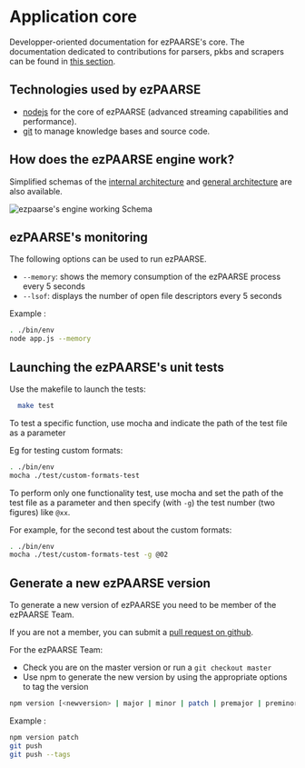 # Application core

Developper-oriented documentation for ezPAARSE's core.
The documentation dedicated to contributions for parsers, pkbs and scrapers can be found in [this section](./platforms.html).

## Technologies used by ezPAARSE

* [nodejs](http://nodejs.org/) for the core of ezPAARSE (advanced streaming capabilities and performance).
* [git](http://git-scm.com/) to manage knowledge bases and source code.

## How does the ezPAARSE engine work?
Simplified schemas of the [internal architecture](https://docs.google.com/drawings/d/14YFQ799U2005c62aivbGdEIDmsJOupN1ARvAwMT8Uys/edit?usp=sharing) and [general architecture](https://docs.google.com/drawings/d/1wckvIv9BmLXT758xALE9qmNfFYBiFUwzF0F9gHjndCk/edit?usp=sharing) are also available.

<img :src="$withBase('/images/ezPAARSE-Moteur.png')" alt="ezpaarse's engine working Schema"/>

## ezPAARSE's monitoring

The following options can be used to run ezPAARSE.

* ``--memory``: shows the memory consumption of the ezPAARSE process every 5 seconds
* ``--lsof``: displays the number of open file descriptors every 5 seconds

Example :
```bash
. ./bin/env
node app.js --memory
```

## Launching the ezPAARSE's unit tests

Use the makefile to launch the tests:
```bash
  make test
```

To test a specific function, use mocha and indicate the path of the test file as a parameter

Eg for testing custom formats:
```bash
. ./bin/env
mocha ./test/custom-formats-test
```

To perform only one functionality test, use mocha and set the path of the test file as a parameter and then specify (with ``-g``) the test number (two figures) like ``@xx``.

For example, for the second test about the custom formats:
```bash
. ./bin/env
mocha ./test/custom-formats-test -g @02
```

## Generate a new ezPAARSE version

To generate a new version of ezPAARSE you need to be member of the ezPAARSE Team.

If you are not a member, you can submit a [pull request on github](https://github.com/ezpaarse-project/ezpaarse/pulls).

For the ezPAARSE Team:
- Check you are on the master version or run a `git checkout master`
- Use npm to generate the new version by using the appropriate options to tag the version

```bash
npm version [<newversion> | major | minor | patch | premajor | preminor | prepatch | prerelease | from-git]
```
Example :

```bash
npm version patch
git push
git push --tags
```
